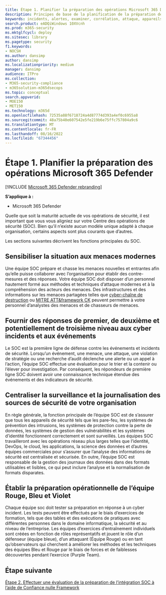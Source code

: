 ```yaml
---
title: Étape 1. Planifier la préparation des opérations Microsoft 365 Defender
description: Principes de base de la planification de la préparation des opérations Microsoft 365 Defender lors de l’intégration de Microsoft 365 Defender dans vos opérations de sécurité.
keywords: incidents, alertes, examiner, corrélation, attaque, appareils, utilisateurs, identités, identité, boîte aux lettres, e-mail, 365, microsoft, m365, réponse aux incidents, cyberattaque, étendues, opérations de sécurité, soc
search.product: eADQiWindows 10XVcnh
ms.prod: m365-security
ms.mktglfcycl: deploy
ms.sitesec: library
ms.pagetype: security
f1.keywords:
- NOCSH
ms.author: dansimp
author: dansimp
ms.localizationpriority: medium
manager: dansimp
audience: ITPro
ms.collection:
- M365-security-compliance
- m365solution-m365dsecops
ms.topic: conceptual
search.appverid:
- MOE150
- MET150
ms.technology: m365d
ms.openlocfilehash: 72535a88f6718724a4d87774d393a4ef0c6955a8
ms.sourcegitcommit: 48a75b40e607542e5fe219b6e75ffc757804a9c6
ms.translationtype: MT
ms.contentlocale: fr-FR
ms.lasthandoff: 08/16/2022
ms.locfileid: "67344456"
---
```

# <a name="step-1-plan-for-microsoft-365-defender-operations-readiness"></a>Étape 1. Planifier la préparation des opérations Microsoft 365 Defender

[!INCLUDE [Microsoft 365 Defender rebranding](../includes/microsoft-defender.md)]

**S’applique à :**
- Microsoft 365 Defender

Quelle que soit la maturité actuelle de vos opérations de sécurité, il est important que vous vous aligniez sur votre Centre des opérations de sécurité (SOC). Bien qu’il n’existe aucun modèle unique adapté à chaque organisation, certains aspects sont plus courants que d’autres.

Les sections suivantes décrivent les fonctions principales du SOC.

## <a name="provide-situational-awareness-of-modern-threats"></a>Sensibiliser la situation aux menaces modernes

Une équipe SOC prépare et chasse les menaces nouvelles et entrantes afin qu’elle puisse collaborer avec l’organisation pour établir des contre-mesures et des réponses. Votre équipe SOC doit disposer d’un personnel hautement formé aux méthodes et techniques d’attaque modernes et à la compréhension des acteurs des menaces. Des infrastructures et des informations sur les menaces partagées telles que [cyber-chaîne de destruction](https://www.microsoft.com/security/blog/2016/11/28/disrupting-the-kill-chain/) ou [MITRE ATT&framework CK](https://attack.mitre.org/) peuvent permettre à votre personnel d’analystes des menaces et de chasseurs de menaces.

## <a name="provide-first-second-and-potentially-third-level-responses-to-cyber-incidents-and-events"></a>Fournir des réponses de premier, de deuxième et potentiellement de troisième niveau aux cyber incidents et aux événements

Le SOC est la première ligne de défense contre les événements et incidents de sécurité. Lorsqu’un événement, une menace, une attaque, une violation de stratégie ou une recherche d’audit déclenche une alerte ou un appel à l’action, l’équipe SOC effectue une évaluation pour le trier et la contenir ou l’élever pour investigation. Par conséquent, les répondeurs de première ligne SOC doivent avoir une connaissance technique étendue des événements et des indicateurs de sécurité.

## <a name="centralize-monitoring-and-logging-of-your-organizations-security-sources"></a>Centraliser la surveillance et la journalisation des sources de sécurité de votre organisation

En règle générale, la fonction principale de l’équipe SOC est de s’assurer que tous les appareils de sécurité tels que les pare-feu, les systèmes de prévention des intrusions, les systèmes de protection contre la perte de données, les systèmes de gestion des vulnérabilités et les systèmes d’identité fonctionnent correctement et sont surveillés. Les équipes SOC travailleront avec les opérations réseau plus larges telles que l’identité, DevOps, le cloud, les applications, la science des données et d’autres équipes commerciales pour s’assurer que l’analyse des informations de sécurité est centralisée et sécurisée. En outre, l’équipe SOC est responsable de la gestion des journaux des données dans des formats utilisables et lisibles, ce qui peut inclure l’analyse et la normalisation de formats disparates.

## <a name="establish-red-blue-and-purple-team-operational-readiness"></a>Établir la préparation opérationnelle de l’équipe Rouge, Bleu et Violet

Chaque équipe soc doit tester sa préparation en réponse à un cyber incident. Les tests peuvent être effectués par le biais d’exercices de formation, tels que des tables et des exécutions de pratiques avec différentes personnes dans le domaine informatique, la sécurité et au niveau de l’entreprise. Les équipes d’exercices d’entraînement individuels sont créées en fonction de rôles représentatifs et jouent le rôle d’un défenseur (équipe bleue), d’un attaquant (Équipe Rouge) ou en tant qu’observateurs qui cherchent à améliorer les méthodes et les techniques des équipes Bleu et Rouge par le biais de forces et de faiblesses découvertes pendant l’exercice (Purple Team).

## <a name="next-step"></a>Étape suivante

[Étape 2. Effectuer une évaluation de la préparation de l’intégration SOC à l’aide de Confiance nulle Framework](integrate-microsoft-365-defender-secops-readiness.md)
